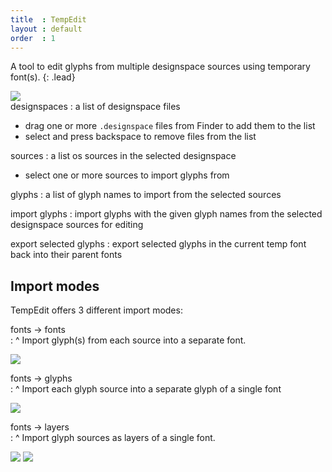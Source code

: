 ```yaml
---
title  : TempEdit
layout : default
order  : 1
---
```


A tool to edit glyphs from multiple designspace sources using temporary font(s).
{: .lead}

<div class='row'>

<div class='col-sm-4' markdown='1'>
  <img class='img-fluid' src='{{ site.url }}/images/tempedit_tool.png' />
</div>

<div class='col-sm-8' markdown='1'>
designspaces
: a list of designspace files  
  
  - drag one or more `.designspace` files from Finder to add them to the list
  - select and press backspace to remove files from the list

sources
: a list os sources in the selected designspace
  
  - select one or more sources to import glyphs from

glyphs
: a list of glyph names to import from the selected sources

import glyphs
: import glyphs with the given glyph names from the selected designspace sources for editing  

export selected glyphs
: export selected glyphs in the current temp font back into their parent fonts
  
</div>

</div>

Import modes
------------

TempEdit offers 3 different import modes:

fonts → fonts  
: ^
  Import glyph(s) from each source into a separate font.
  
  <img class='img-fluid' src='{{ site.url }}/images/tempedit_mode-fonts.png' />

fonts → glyphs  
: ^
  Import each glyph source into a separate glyph of a single font
  
  <img class='img-fluid' src='{{ site.url }}/images/tempedit_mode-glyphs.png' />

fonts → layers  
: ^
  Import glyph sources as layers of a single font.
  
  <img class='img-fluid' src='{{ site.url }}/images/tempedit_mode-layers-1.png' />
  <img class='img-fluid' src='{{ site.url }}/images/tempedit_mode-layers-2.png' />
